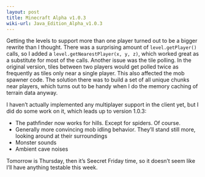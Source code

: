 ```yaml
---
layout: post
title: Minecraft Alpha v1.0.3
wiki-url: Java_Edition_Alpha_v1.0.3
---
```


Getting the levels to support more than one player turned out to be a bigger rewrite than I thought.
There was a surprising amount of `level.getPlayer()` calls,
so I added a `level.getNearestPlayer(x, y, z)`, which worked great as a substitute for most of the calls.
Another issue was the tile polling. In the original version,
tiles between two players would get polled twice as frequently as tiles only near a single player.
This also affected the mob spawner code.
The solution there was to build a set of all unique chunks near players,
which turns out to be handy when I do the memory caching of terrain data anyway.

I haven’t actually implemented any multiplayer support in the client yet, but I did do some work on it,
which leads up to version 1.0.3:

* The pathfinder now works for hills. Except for spiders. Of course.
* Generally more convincing mob idling behavior. They’ll stand still more, looking around at their surroundings
* Monster sounds
* Ambient cave noises

Tomorrow is Thursday, then it’s Seecret Friday time, so it doesn’t seem like I’ll have anything testable this week.
